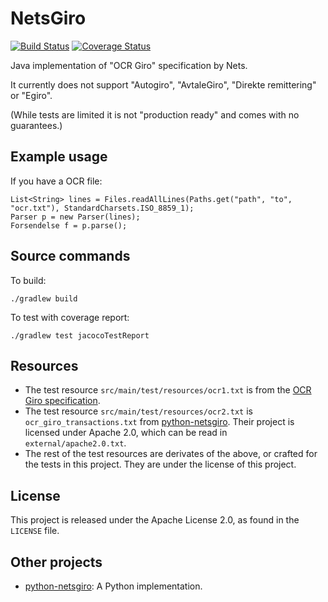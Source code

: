 # NetsGiro

[![Build Status](https://travis-ci.com/Ondkloss/java-netsgiro.svg?branch=master)](https://travis-ci.com/Ondkloss/java-netsgiro) [![Coverage Status](https://coveralls.io/repos/github/Ondkloss/java-netsgiro/badge.svg?branch=master)](https://coveralls.io/github/Ondkloss/java-netsgiro?branch=master)

Java implementation of "OCR Giro" specification by Nets.

It currently does not support "Autogiro", "AvtaleGiro", "Direkte remittering" or "Egiro".

(While tests are limited it is not "production ready" and comes with no guarantees.)

## Example usage

If you have a OCR file:

    List<String> lines = Files.readAllLines(Paths.get("path", "to", "ocr.txt"), StandardCharsets.ISO_8859_1);
    Parser p = new Parser(lines);
    Forsendelse f = p.parse();

## Source commands

To build:

    ./gradlew build

To test with coverage report:

    ./gradlew test jacocoTestReport

## Resources

* The test resource `src/main/test/resources/ocr1.txt` is from the [OCR Giro specification](https://www.nets.eu/no-nb/PublishingImages/Lists/Accordion%20%20OCR%20giro/AllItems/OCR%20giro%20Systemspesifikasjon.pdf).
* The test resource `src/main/test/resources/ocr2.txt` is `ocr_giro_transactions.txt` from [python-netsgiro](https://github.com/otovo/python-netsgiro). Their project is licensed under Apache 2.0, which can be read in `external/apache2.0.txt`.
* The rest of the test resources are derivates of the above, or crafted for the tests in this project. They are under the license of this project.

## License

This project is released under the Apache License 2.0, as found in the `LICENSE` file.

## Other projects

* [python-netsgiro](https://github.com/otovo/python-netsgiro): A Python implementation.
